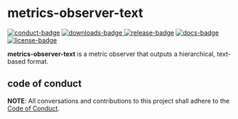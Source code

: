 # metrics-observer-text

[![conduct-badge][]][conduct] [![downloads-badge][] ![release-badge][]][crate] [![docs-badge][]][docs] [![license-badge][]](#license)

[conduct-badge]: https://img.shields.io/badge/%E2%9D%A4-code%20of%20conduct-blue.svg
[downloads-badge]: https://img.shields.io/crates/d/metrics-observer-text.svg
[release-badge]: https://img.shields.io/crates/v/metrics-observer-text.svg
[license-badge]: https://img.shields.io/crates/l/metrics-observer-text.svg
[docs-badge]: https://docs.rs/metrics-observer-text/badge.svg
[conduct]: https://github.com/metrics-rs/metrics-observer-text/blob/master/CODE_OF_CONDUCT.md
[crate]: https://crates.io/crates/metrics-observer-text
[docs]: https://docs.rs/metrics-observer-text

__metrics-observer-text__ is a metric observer that outputs a hierarchical, text-based format.

## code of conduct

**NOTE**: All conversations and contributions to this project shall adhere to the [Code of Conduct][conduct].
